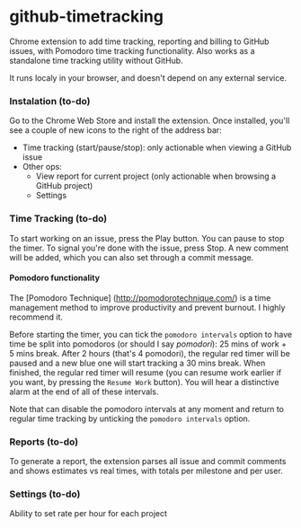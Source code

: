github-timetracking
===================

Chrome extension to add time tracking, reporting and billing to GitHub issues, with Pomodoro time tracking functionality. Also works as a standalone time tracking utility without GitHub.

It runs localy in your browser, and doesn't depend on any external service.

### Instalation (to-do)

Go to the Chrome Web Store and install the extension. Once installed, you'll see a couple of new icons to the right of the address bar:
  - Time tracking (start/pause/stop): only actionable when viewing a GitHub issue
  - Other ops:
    - View report for current project (only actionable when browsing a GitHub project)
    - Settings

### Time Tracking (to-do)

To start working on an issue, press the Play button. You can pause to stop the timer. To signal you're done with the issue, press Stop. A new comment will be added, which you can also set through a commit message.

#### Pomodoro functionality
The [Pomodoro Technique] (http://pomodorotechnique.com/) is a time management method to improve productivity and prevent burnout. I highly recommend it.

Before starting the timer, you can tick the `pomodoro intervals` option to have time be split into pomodoros (or should I say *pomodori*): 25 mins of work + 5 mins break. After 2 hours (that's 4 pomodori), the regular red timer will be paused and a new blue one will start tracking a 30 mins break. When finished, the regular red timer will resume (you can resume work earlier if you want, by pressing the `Resume Work` button). You will hear a distinctive alarm at the end of all of these intervals.

Note that can disable the pomodoro intervals at any moment and return to regular time tracking by unticking the `pomodoro intervals` option.

### Reports (to-do)

To generate a report, the extension parses all issue and commit comments and shows estimates vs real times, with totals per milestone and per user.

### Settings (to-do)

Ability to set rate per hour for each project
